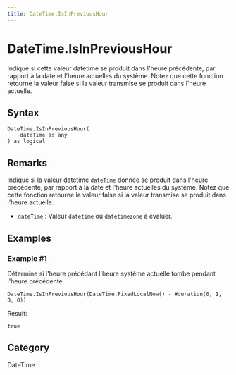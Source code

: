 ```yaml
---
title: DateTime.IsInPreviousHour
---
```


# DateTime.IsInPreviousHour


Indique si cette valeur datetime se produit dans l&#39;heure précédente, par rapport à la date et l&#39;heure actuelles du système. Notez que cette fonction retourne la valeur false si la valeur transmise se produit dans l&#39;heure actuelle.


## Syntax

```powerquery
DateTime.IsInPreviousHour(
    dateTime as any
) as logical
```


## Remarks

Indique si la valeur datetime <code>dateTime</code> donnée se produit dans l'heure précédente, par rapport à la date et l'heure actuelles du système. Notez que cette fonction retourne la valeur false si la valeur transmise se produit dans l'heure actuelle.      <ul>      <li><code>dateTime</code> : Valeur <code>datetime</code> ou <code>datetimezone</code> à évaluer.</li>      </ul>


## Examples

### Example #1 
Détermine si l&#39;heure précédant l&#39;heure système actuelle tombe pendant l&#39;heure précédente.
```powerquery
DateTime.IsInPreviousHour(DateTime.FixedLocalNow() - #duration(0, 1, 0, 0))
```

Result: 
```powerquery
true
```




## Category
DateTime
